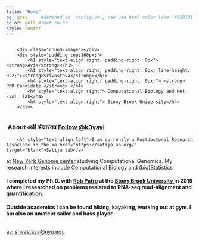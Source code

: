 ```yaml
---
title: "Home"
bg: grey     #defined in _config.yml, can use html color like '#010101'
color: gold #text color
style: center
---
```


<div class="container">
<div class="row">
  <div class="column half">

		<div class="round-image"></div>
		<div style="padding-top:160px;">
			<h1 style="text-align:right; padding-right: 0px"> <strong>Avi</strong></h1>
			<h1 style="text-align:right; padding-right: 0px; line-height: 0.2;"><strong>Srivastava</strong></h1>
			<h4 style="text-align:right; padding-right: 0px;"> <strong> PhD Candidate </strong> </h4>
			<h4 style="text-align:right"> Computational Biology and Net. Evol. lab</h4>
			<h4 style="text-align:right"> Stony Brook University</h4>
    	</div>	

  </div>
  <div class="column half">
	<div style="text-align: left">
    	<h3 style="text-align:left"><i class="fa fa-leaf"></i>&nbsp;About अवी श्रीवास्तव <a href="https://twitter.com/k3yavi?ref_src=twsrc%5Etfw" class="twitter-follow-button" data-size="large" data-show-count="false">Follow @k3yavi</a><script async src="//platform.twitter.com/widgets.js" charset="utf-8"></script> </h3>
		
    	<h4 style="text-align:left">I am currently a Postdoctoral Research Associate in the <a href="https://satijalab.org/" target="blank">Satija lab</a>
at <a href="https://www.nygenome.org/" target="blank">New York Genome center</a> studying Computational Genomics. My research interests include Computational Biology and (bio)Statistics </h4>
	<h4 style=""> I completed my Ph.D. with <a href="http://www.robpatro.com/redesign/" target="blank">Rob Patro</a> at the <a href="https://www.cs.stonybrook.edu/" target="blank"> Stony Brook University </a> in 2019 where I researched on problems realated to RNA-seq read-alignment and quantification. </h4>
	<h4 style="text-align:left"> Outside academics I can be found hiking, kayaking, working out at gym. I am also an amateur sailor and bass player. </h4>
	</div>
  </div>
</div>
</div>


<style type="text/css">
  span.codedirection { unicode-bidi:bidi-override; direction: rtl; }
</style>

<i class="fa fa-envelope"></i>
<span class="codedirection">
ude.uyn@avatsavirs.iva
</span>


<h3 class="more-icons">
<a href="https://scholar.google.com/citations?user=HhKXdy4AAAAJ&hl=en&oi=ao"><i class="ai ai-google-scholar-square" aria-hidden="true"></i></a>
<a href="https://github.com/k3yavi"><i class="fa fa-github-square"></i></a> 
<a href="https://twitter.com/k3yavi"><i class="fa fa-twitter-square"></i></a> 
<a href="https://www.linkedin.com/in/avi-srivastava-3a703814"><i class="fa fa-linkedin-square"></i></a>
</h3>

